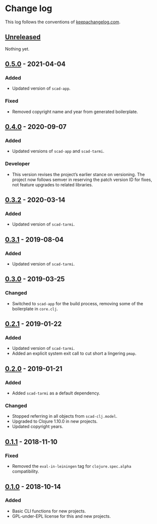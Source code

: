 # Change log
This log follows the conventions of
[keepachangelog.com](http://keepachangelog.com/).

## [Unreleased]
Nothing yet.

## [0.5.0] - 2021-04-04
### Added
- Updated version of `scad-app`.

### Fixed
- Removed copyright name and year from generated boilerplate.

## [0.4.0] - 2020-09-07
### Added
- Updated versions of `scad-app` and `scad-tarmi`.

### Developer
- This version revises the project’s earlier stance on versioning. The project
  now follows semver in reserving the patch version ID for fixes, not feature
  upgrades to related libraries.

## [0.3.2] - 2020-03-14
### Added
- Updated version of `scad-tarmi`.

## [0.3.1] - 2019-08-04
### Added
- Updated version of `scad-tarmi`.

## [0.3.0] - 2019-03-25
### Changed
- Switched to `scad-app` for the build process, removing some of the
  boilerplate in `core.clj`.

## [0.2.1] - 2019-01-22
### Added
- Updated version of `scad-tarmi`.
- Added an explicit system exit call to cut short a lingering `pmap`.

## [0.2.0] - 2019-01-21
### Added
- Added `scad-tarmi` as a default dependency.

### Changed
- Stopped referring in all objects from `scad-clj.model`.
- Upgraded to Clojure 1.10.0 in new projects.
- Updated copyright years.

## [0.1.1] - 2018-11-10
### Fixed
- Removed the `eval-in-leiningen` tag for `clojure.spec.alpha` compatibility.

## [0.1.0] - 2018-10-14
### Added
- Basic CLI functions for new projects.
- GPL-under-EPL license for this and new projects.

[Unreleased]: https://github.com/veikman/cad-template/compare/v0.5.0...HEAD
[0.5.0]: https://github.com/veikman/cad-template/compare/v0.4.0...v0.5.0
[0.4.0]: https://github.com/veikman/cad-template/compare/v0.3.2...v0.4.0
[0.3.2]: https://github.com/veikman/cad-template/compare/v0.3.1...v0.3.2
[0.3.1]: https://github.com/veikman/cad-template/compare/v0.3.0...v0.3.1
[0.3.0]: https://github.com/veikman/cad-template/compare/v0.2.1...v0.3.0
[0.2.1]: https://github.com/veikman/cad-template/compare/v0.2.0...v0.2.1
[0.2.0]: https://github.com/veikman/cad-template/compare/v0.1.1...v0.2.0
[0.1.1]: https://github.com/veikman/cad-template/compare/v0.1.0...v0.1.1
[0.1.0]: https://github.com/veikman/cad-template/compare/55db80f...v0.1.0
